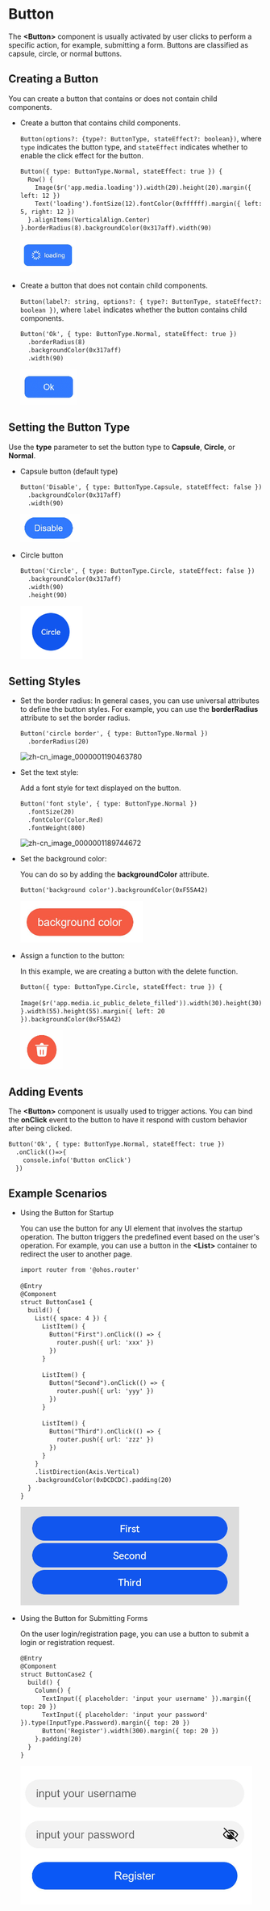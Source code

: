 # Button


The **\<Button>** component is usually activated by user clicks to perform a specific action, for example, submitting a form. Buttons are classified as capsule, circle, or normal buttons.


## Creating a Button

You can create a button that contains or does not contain child components.

- Create a button that contains child components.

  `Button(options?: {type?: ButtonType, stateEffect?: boolean})`, where `type` indicates the button type, and `stateEffect` indicates whether to enable the click effect for the button.


  ```
  Button({ type: ButtonType.Normal, stateEffect: true }) {
    Row() {
      Image($r('app.media.loading')).width(20).height(20).margin({ left: 12 })
      Text('loading').fontSize(12).fontColor(0xffffff).margin({ left: 5, right: 12 })
    }.alignItems(VerticalAlign.Center)
  }.borderRadius(8).backgroundColor(0x317aff).width(90)
  ```

  ![en-us_image_0000001260555857](figures/en-us_image_0000001260555857.png)

- Create a button that does not contain child components.

  `Button(label?: string, options?: { type?: ButtonType, stateEffect?: boolean })`, where `label` indicates whether the button contains child components.


  ```
  Button('Ok', { type: ButtonType.Normal, stateEffect: true })
    .borderRadius(8)
    .backgroundColor(0x317aff)
    .width(90)
  ```

  ![en-us_image_0000001215796030](figures/en-us_image_0000001215796030.png)


## Setting the Button Type

Use the **type** parameter to set the button type to **Capsule**, **Circle**, or **Normal**.

- Capsule button (default type)

  ```
  Button('Disable', { type: ButtonType.Capsule, stateEffect: false })
    .backgroundColor(0x317aff)
    .width(90)
  ```

  ![en-us_image_0000001215645452](figures/en-us_image_0000001215645452.png)

- Circle button

  ```
  Button('Circle', { type: ButtonType.Circle, stateEffect: false })
    .backgroundColor(0x317aff)
    .width(90)
    .height(90)
  ```

  ![en-us_image_0000001215965420](figures/en-us_image_0000001215965420.png)


## Setting Styles

- Set the border radius:
  In general cases, you can use universal attributes to define the button styles. For example, you can use the **borderRadius** attribute to set the border radius.


  ```
  Button('circle border', { type: ButtonType.Normal })
    .borderRadius(20)
  ```

  ![zh-cn_image_0000001190463780](figures/zh-cn_image_0000001190463780.png)

- Set the text style:
  
  Add a font style for text displayed on the button.


  ```
  Button('font style', { type: ButtonType.Normal })
    .fontSize(20)
    .fontColor(Color.Red)
    .fontWeight(800)
  ```

  ![zh-cn_image_0000001189744672](figures/zh-cn_image_0000001189744672.png)

- Set the background color:
  
  You can do so by adding the **backgroundColor** attribute.


  ```
  Button('background color').backgroundColor(0xF55A42)
  ```

  ![en-us_image_0000001235146483](figures/en-us_image_0000001235146483.png)

- Assign a function to the button:
  
  In this example, we are creating a button with the delete function.


  ```
  Button({ type: ButtonType.Circle, stateEffect: true }) {
    Image($r('app.media.ic_public_delete_filled')).width(30).height(30)
  }.width(55).height(55).margin({ left: 20 }).backgroundColor(0xF55A42)
  ```

  ![en-us_image_0000001260373911](figures/en-us_image_0000001260373911.png)


## Adding Events

The **\<Button>** component is usually used to trigger actions. You can bind the **onClick** event to the button to have it respond with custom behavior after being clicked.


```
Button('Ok', { type: ButtonType.Normal, stateEffect: true })
  .onClick(()=>{
    console.info('Button onClick')
  })
```


## Example Scenarios

- Using the Button for Startup

  You can use the button for any UI element that involves the startup operation. The button triggers the predefined event based on the user's operation. For example, you can use a button in the **\<List>** container to redirect the user to another page.

  ```
  import router from '@ohos.router'

  @Entry
  @Component
  struct ButtonCase1 {
    build() {
      List({ space: 4 }) {
        ListItem() {
          Button("First").onClick(() => {
            router.push({ url: 'xxx' })
          })
        }

        ListItem() {
          Button("Second").onClick(() => {
            router.push({ url: 'yyy' })
          })
        }

        ListItem() {
          Button("Third").onClick(() => {
            router.push({ url: 'zzz' })
          })
        }
      }
      .listDirection(Axis.Vertical)
      .backgroundColor(0xDCDCDC).padding(20)
    }
  }
  ```


  ![en-us_image_0000001235626467](figures/en-us_image_0000001235626467.png)


- Using the Button for Submitting Forms
  
  On the user login/registration page, you can use a button to submit a login or registration request.


  ```
  @Entry
  @Component
  struct ButtonCase2 {
    build() {
      Column() {
        TextInput({ placeholder: 'input your username' }).margin({ top: 20 })
        TextInput({ placeholder: 'input your password' }).type(InputType.Password).margin({ top: 20 })
        Button('Register').width(300).margin({ top: 20 })
      }.padding(20)
    }
  }
  ```

  ![en-us_image_0000001190466492](figures/en-us_image_0000001190466492.png)
